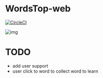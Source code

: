 # WordsTop-web

[![CircleCI](https://circleci.com/gh/pymivn/wordstop-web.svg?style=svg)](https://circleci.com/gh/pymivn/wordstop-web)

![img](wordstop.png)

# TODO
- add user support
- user click to word to collect word to learn
